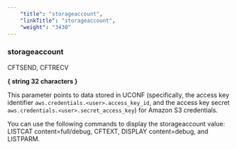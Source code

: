 ```yaml
---
    "title": "storageaccount",
    "linkTitle": "storageaccount",
    "weight": "3430"
---
```

### storageaccount

CFTSEND, CFTRECV

****{ string 32 characters }****

This parameter points to data stored in UCONF (specifically, the access key identifier `aws.credentials.<user>.access_key_id`, and the access key secret `aws.credentials.<user>.secret_access_key`) for Amazon S3 credentials.

You can use the following commands to display the storageaccount value: LISTCAT content=full/debug, CFTEXT, DISPLAY content=debug, and LISTPARM.
